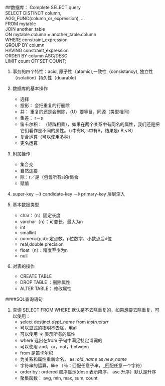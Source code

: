 ##数据库：
Complete SELECT query  
SELECT DISTINCT column,   
AGG\_FUNC(column\_or\_expression), …  
FROM mytable  
    JOIN another\_table  
      ON mytable.column = another\_table.column  
    WHERE constraint\_expression  
    GROUP BY column  
    HAVING constraint\_expression  
    ORDER BY column ASC/DESC  
    LIMIT count OFFSET COUNT;
    
1. 事务的四个特性：acid, 原子性（atomic),一致性（consistancy), 独立性（isolation）持久性（duarable）
2. 数据库的基本操作
	- 选择
	- 投影： 会把重复的行删除
	- 并： 重复的还是会删除，（U）要等目，同源（类型相同）
	- 集差： r－s
	- 笛卡尔积： （矩阵相乘），如果在两个关系中有同名的属性，我们还是把它们看作是不同的属性。（r中有B, s中有B，结果是r.B,s.B）
	- 复合运算（可以使用多种）
	- 更名运算 
	
3. 附加操作
	- 集合交
	- 自然连接
	- 除：r／是（包含所有s的r集合
	- 赋值
	
4. super-key －》
	candidate-key －》
	primary-key
	层层深入
	
5. 基本数据类型 
	- char：（n）固定长度
	- varchar（n）：可变长，最大为n
	- int
	- smallint
	- numeric(p,d): 定点数，p位数字，小数点后d位
	- real,double precision
	- float（n）：精度至少为n
	- null
6. 对表的操作
	- CREATE TABLE
	- DROP TABLE ：删除属性
 	- ALTER TABLE： 修改属性

####SQL查询语句

1. 查询
	SELECT FROM WHERE
	默认是不去除重复的，如果想要去除重复，可以使用：
	- select destinct _dept\_name_
	from _instructurr_
	- 可以显式的指明不去除，用all
 	- 可以使用 ＊ 表示所有的属性
 	- where 选出在from 子句中满足特定谓词的
 	- 可以使用 and，or，not，between
 	- from 是笛卡尔积
 	- 为关系和属性重新命名， as:
 		_old\_name_ as _new\_name_
 	- 字符串的运算，like （％：匹配任意子串，_匹配任意一个字符） 
	- 	order by : ordered 顺序显示(desc 表示降序， asc 升序）默认是升序 
	-  聚集函数： avg, min, max, sum, count